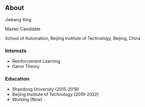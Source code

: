 ## About

Jiebang Xing

Master Candidate

School of Automation, Beijing Institute of Technology, Beijing, China

### Interests

* Reinforcement Learning
* Game Theory

### Education

* Shandong University (2015-2019)
* Beijing Institute of Technology (2019-2022)
* Working (Now)




